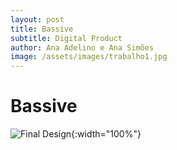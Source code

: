 ```yaml
---
layout: post
title: Bassive
subtitle: Digital Product
author: Ana Adelino e Ana Simões
image: /assets/images/trabalho1.jpg
---
```


# Bassive

![Final Design](/assets/images/bassive1.jpg){:width="100%"}